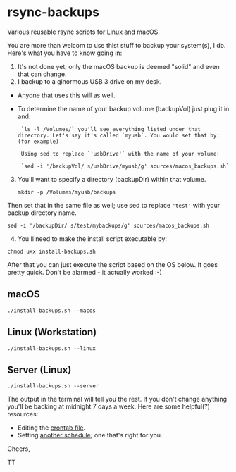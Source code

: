 # rsync-backups
Various reusable rsync scripts for Linux and macOS.

You are more than welcom to use thist stuff to backup your system(s), I do. Here's what you have to know going in:

1. It's not done yet; only the macOS backup is deemed "solid" and even that can change.
2. I backup to a ginormous USB 3 drive on my desk. 
 * Anyone that uses this will as well. 
 * To determine the name of your backup volume (backupVol) just plug it in and: 
 
 		`ls -l /Volumes/` you'll see everything listed under that directory. Let's say it's called `myusb`. You would set that by: (for example)
 		
 		Using sed to replace `'usbDrive'` with the name of your volume: 

 		`sed -i '/backupVol/ s/usbDrive/myusb/g' sources/macos_backups.sh`
3. You'll want to specify a directory (backupDir) within that volume. 
 
	`mkdir -p /Volumes/myusb/backups`

Then set that in the same file as well; use sed to replace `'test'` with your backup directory name. 

`sed -i '/backupDir/ s/test/mybackups/g' sources/macos_backups.sh`

4. You'll need to make the install script executable by:

`chmod u+x install-backups.sh`

After that you can just execute the script based on the OS below. It goes pretty quick. Don't be alarmed - it actually worked :-)

## macOS
`./install-backups.sh --macos`

## Linux (Workstation)
`./install-backups.sh --linux`

## Server (Linux)
`./install-backups.sh --server`

The output in the terminal will tell you the rest. If you don't change anything you'll be backing at midnight 7 days a week. Here are some helpful(?) resources:

* Editing the [crontab file](https://youtu.be/UlVqobmcPuM?t=2m16s).
* Setting [another schedule](https://crontab.guru/); one that's right for you.

Cheers,

TT



